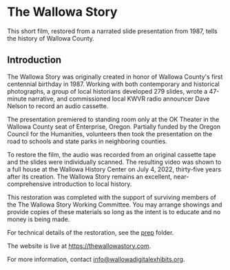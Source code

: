 # The Wallowa Story
This short film, restored from a narrated slide presentation from 1987, tells the history of Wallowa County.

## Introduction

The Wallowa Story was originally created in honor of Wallowa County's first centennial birthday in 1987. Working with both contemporary and historical photographs, a group of local historians developed 279 slides, wrote a 47-minute narrative, and commissioned local KWVR radio announcer Dave Nelson to record an audio cassette.

The presentation premiered to standing room only at the OK Theater in the Wallowa County seat of Enterprise, Oregon. Partially funded by the Oregon Council for the Humanities, volunteers then took the presentation on the road to schools and state parks in neighboring counties.

To restore the film, the audio was recorded from an original cassette tape and the slides were individually scanned. The resulting video was shown to a full house at the Wallowa History Center on July 4, 2022, thirty-five years after its creation. The Wallowa Story remains an excellent, near-comprehensive introduction to local history.

This restoration was completed with the support of surviving members of the The Wallowa Story Working Committee. You may arrange showings and provide copies of these materials so long as the intent is to educate and no money is being made.

For technical details of the restoration, see the <a href="prep">prep</a> folder.

The website is live at <a href="https://thewallowastory.com">https://thewallowastory.com</a>.

For more information, contact <a href="mailto:info@wallowadigitalexhibits.org">info@wallowadigitalexhibits.org</a>.
